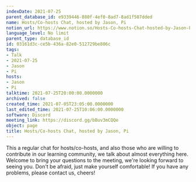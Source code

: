 ```yaml
---
indexDate: 2021-07-25
parent_database_id: e9339446-880f-4ef0-8ad7-8ad1f507dded
name: Hosts/Co-hosts Chat, hosted by Jason, Pi
notion_url: https://www.notion.so/Hosts-Co-hosts-Chat-hosted-by-Jason-Pi-03161d3cce5b436a82e0512729be806c
language_level: No limit
parent_type: database_id
id: 03161d3c-ce5b-436a-82e0-512729be806c
tags:
- Talk
- 2021-07-25
- Jason
- Pi
hosts:
- Jason
- Pi
talktime: 2021-07-25T20:00:00.0000000
archived: false
created_time: 2021-07-05T23:05:00.0000000
last_edited_time: 2021-07-25T10:06:00.0000000
software: Discord
meeting_link: https://discord.gg/bBuv3mCQQe
object: page
title: Hosts/Co-hosts Chat, hosted by Jason, Pi
---
```







This a regular chat for hosts/co-hosts, and also those who are willing to contribute in our learning community, we talk about almost everything here. Welcome to bring your questions to the meeting, we're looking forward to seeing you. Don't be afraid, just make yourself comfortable!
If you have any problems, please contact us, cheers!




